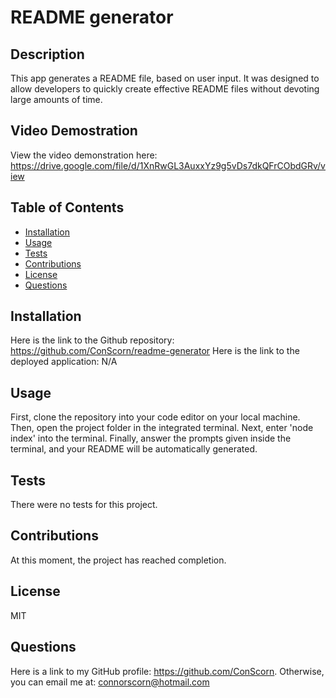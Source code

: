 # README generator

## Description

This app generates a README file, based on user input. It was designed to allow developers to quickly create effective README files without devoting large amounts of time.

## Video Demostration

View the video demonstration here: https://drive.google.com/file/d/1XnRwGL3AuxxYz9g5vDs7dkQFrCObdGRv/view

## Table of Contents

- [Installation](#installation)
- [Usage](#usage)
- [Tests](#tests)
- [Contributions](#contributions)
- [License](#license)
- [Questions](#questions)
## Installation
Here is the link to the Github repository: https://github.com/ConScorn/readme-generator
Here is the link to the deployed application: N/A
## Usage
First, clone the repository into your code editor on your local machine.
Then, open the project folder in the integrated terminal.
Next, enter 'node index' into the terminal.
Finally, answer the prompts given inside the terminal, and your README will be automatically generated.
## Tests
There were no tests for this project.
## Contributions
At this moment, the project has reached completion.
## License
MIT
## Questions
Here is a link to my GitHub profile: https://github.com/ConScorn. Otherwise, you can email me at: connorscorn@hotmail.com